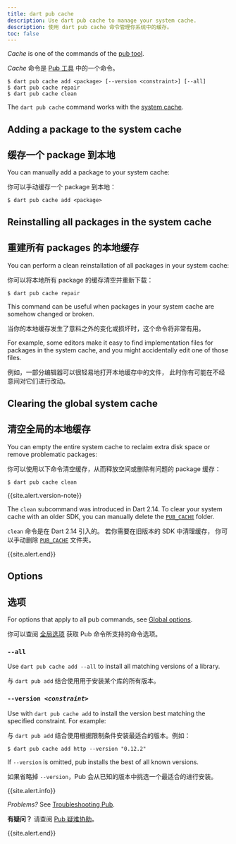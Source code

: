 ```yaml
---
title: dart pub cache
description: Use dart pub cache to manage your system cache.
description: 使用 dart pub cache 命令管理你系统中的缓存。
toc: false
---
```


_Cache_ is one of the commands of the [pub tool](/tools/pub/cmd).

_Cache_ 命令是 [Pub 工具](/tools/pub/cmd) 中的一个命令。

```nocode
$ dart pub cache add <package> [--version <constraint>] [--all]
$ dart pub cache repair
$ dart pub cache clean
```

The `dart pub cache` command works with the
[system cache](/tools/pub/glossary#system-cache).

## Adding a package to the system cache

## 缓存一个 package 到本地

You can manually add a package to your system cache:

你可以手动缓存一个 package 到本地：

```terminal
$ dart pub cache add <package>
```

## Reinstalling all packages in the system cache

## 重建所有 packages 的本地缓存

You can perform a clean reinstallation of all packages in your system cache:

你可以将本地所有 package 的缓存清空并重新下载：

```terminal
$ dart pub cache repair
```

This command can be useful when packages in your system cache
are somehow changed or broken.

当你的本地缓存发生了意料之外的变化或损坏时，这个命令将非常有用。

For example, some editors make it easy to find implementation files
for packages in the system cache,
and you might accidentally edit one of those files.

例如，一部分编辑器可以很轻易地打开本地缓存中的文件，
此时你有可能在不经意间对它们进行改动。

## Clearing the global system cache

## 清空全局的本地缓存

You can empty the entire system cache
to reclaim extra disk space or remove problematic packages:

你可以使用以下命令清空缓存，从而释放空间或删除有问题的 package 缓存：

```terminal
$ dart pub cache clean
```

{{site.alert.version-note}}

  The `clean` subcommand was introduced in Dart 2.14.
  To clear your system cache with an older SDK,
  you can manually delete the [`PUB_CACHE`][] folder.

  `clean` 命令是在 Dart 2.14 引入的。
  若你需要在旧版本的 SDK 中清理缓存，
  你可以手动删除 [`PUB_CACHE`][] 文件夹。

{{site.alert.end}}

[`PUB_CACHE`]: /tools/pub/environment-variables

## Options

## 选项

For options that apply to all pub commands, see
[Global options](/tools/pub/cmd#global-options).

你可以查阅 [全局选项](/tools/pub/cmd#global-options) 获取 Pub 命令所支持的命令选项。

### `--all`

Use `dart pub cache add --all` 
to install all matching versions of a library.

与 `dart pub add` 结合使用用于安装某个库的所有版本。

### `--version `_`<constraint>`_

Use with `dart pub cache add`
to install the version best matching the specified constraint. 
For example:

与 `dart pub add` 结合使用根据限制条件安装最适合的版本。例如：

```terminal
$ dart pub cache add http --version "0.12.2"
```

If `--version` is omitted, pub installs the best of all known versions.

如果省略掉 `--version`，Pub 会从已知的版本中挑选一个最适合的进行安装。

{{site.alert.info}}

  *Problems?*
  See [Troubleshooting Pub](/tools/pub/troubleshoot).

  **有疑问？** 请查阅 [Pub 疑难协助](/tools/pub/troubleshoot)。

{{site.alert.end}}